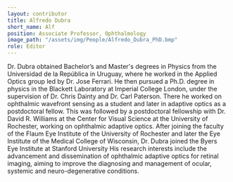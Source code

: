 ```yaml
---
layout: contributor
title: Alfredo Dubra
short_name: Alf
position: Associate Professor, Ophthalmology
image_path: "/assets/img/People/Alfredo_Dubra_PhD.bmp"
role: Editor
---
```

Dr. Dubra obtained Bachelor’s and Master's degrees in Physics from the Universidad de la República in Uruguay, where he worked in the Applied Optics group led by Dr. Jose Ferrari. He then pursued a Ph.D. degree in physics in the Blackett Laboratory at Imperial College London, under the supervision of Dr. Chris Dainty and Dr. Carl Paterson. There he worked on ophthalmic wavefront sensing as a student and later in adaptive optics as a postdoctoral fellow. This was followed by a postdoctoral fellowship with Dr. David R. Williams at the Center for Visual Science at the University of Rochester, working on ophthalmic adaptive optics. After joining the faculty of the Flaum Eye Institute of the University of Rochester and later the Eye Institute of the Medical College of Wisconsin, Dr. Dubra joined the Byers Eye Institute at Stanford University His research interests include the advancement and dissemination of ophthalmic adaptive optics for retinal imaging, aiming to improve the diagnosing and management of ocular, systemic and neuro-degenerative conditions.